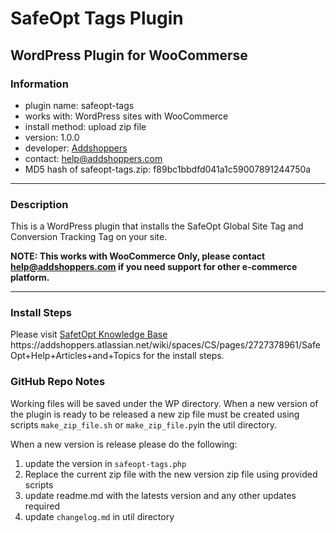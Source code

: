 # SafeOpt Tags Plugin
## WordPress Plugin for WooCommerse

### Information
- plugin name: safeopt-tags
- works with: WordPress sites with WooCommerce
- install method: upload zip file
- version: 1.0.0
- developer: [Addshoppers](https://www.addshoppers.com/)
- contact: [help@addshoppers.com](mailto:help@addshoppers.com)
- MD5 hash of safeopt-tags.zip: f89bc1bbdfd041a1c59007891244750a

---

### Description
This is a WordPress plugin that installs the SafeOpt Global Site Tag and Conversion Tracking Tag on your site.  

**NOTE: This works with WooCommerce Only, please contact [help@addshoppers.com](mailto:help@addshoppers.com) if you need support for other e-commerce platform.**

---

### Install Steps

Please visit [SafetOpt Knowledge Base]([https://addshoppers.atlassian.net/servicedesk/customer/portal/1/article/2747334658](https://addshoppers.atlassian.net/wiki/spaces/CS/pages/2727378961/SafeOpt+Help+Articles+and+Topics)) https://addshoppers.atlassian.net/wiki/spaces/CS/pages/2727378961/SafeOpt+Help+Articles+and+Topics for the install steps.

### GitHub Repo Notes

Working files will be saved under the WP directory.  When a new version of the plugin is ready to be released a new zip file must be created using scripts `make_zip_file.sh` or `make_zip_file.py`in the util directory.  

When a new version is release please do the following:
1. update the version in `safeopt-tags.php`
2. Replace the current zip file with the new version zip file using provided scripts 
3. update readme.md with the latests version and any other updates required
4. update `changelog.md` in util directory
